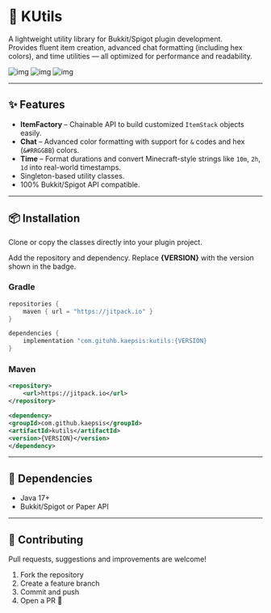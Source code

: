 # 🧱 KUtils

A lightweight utility library for Bukkit/Spigot plugin development.  
Provides fluent item creation, advanced chat formatting (including hex colors), and time utilities — all optimized for performance and readability.

![img](https://img.shields.io/github/stars/kaepsis/kutils)
![img](https://img.shields.io/github/v/release/kaepsis/kutils)
![img](https://img.shields.io/github/downloads/kaepsis/kutils/total)

---

## ✨ Features

- **ItemFactory** – Chainable API to build customized `ItemStack` objects easily.
- **Chat** – Advanced color formatting with support for `&` codes and hex (`&#RRGGBB`) colors.
- **Time** – Format durations and convert Minecraft-style strings like `10m`, `2h`, `1d` into real-world timestamps.
- Singleton-based utility classes.
- 100% Bukkit/Spigot API compatible.

---

## 📦 Installation

Clone or copy the classes directly into your plugin project.

Add the repository and dependency. Replace **{VERSION}** with the version shown in the badge.

### Gradle
```gradle
repositories {
    maven { url = "https://jitpack.io" }
}

dependencies {
    implementation "com.gituhb.kaepsis:kutils:{VERSION}
}
```

### Maven
```xml
<repository>
    <url>https://jitpack.io</url>
</repository>

<dependency>
<groupId>com.github.kaepsis</groupId>
<artifactId>kutils</artifactId>
<version>{VERSION}</version>
</dependency>
```

---

## 🧪 Dependencies

- Java 17+
- Bukkit/Spigot or Paper API

---

## 🤝 Contributing

Pull requests, suggestions and improvements are welcome!

1. Fork the repository
2. Create a feature branch
3. Commit and push
4. Open a PR 🚀